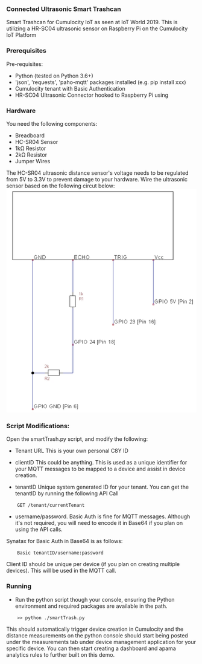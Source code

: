 ### Connected Ultrasonic Smart Trashcan
Smart Trashcan for Cumulocity IoT as seen at IoT World 2019. This is utilizing a HR-SC04 ultrasonic sensor on Raspberry Pi on the Cumulocity IoT Platform 

### Prerequisites

Pre-requisites:
- Python (tested on Python 3.6+)
- 'json', 'requests', 'paho-mqtt' packages installed (e.g. pip install xxx)
- Cumulocity tenant with Basic Authentication 
- HR-SC04 Ultrasonic Connector hooked to Raspberry Pi using 

### Hardware  
You need the following components:
- Breadboard
- HC-SR04 Sensor
- 1kΩ Resistor
- 2kΩ Resistor
- Jumper Wires

The HC-SR04 ultrasonic distance sensor's voltage needs to be regulated from 5V to 3.3V to prevent damage to your hardware. Wire the ultrasonic sensor based on the following circut below:
![trigger](./HR-SC04-wiring.png) 

### Script Modifications:
Open the smartTrash.py script, and modify the following:

- Tenant URL
This is your own personal C8Y ID

- clientID
This could be anything. This is used as a unique identifier for your MQTT messages to be mapped to a device and assist in device creation.

- tenantID
Unique system generated ID for your tenant. You can get the tenantID by running the following API Call

```
	GET /tenant/currentTenant
```

- username/password.
Basic Auth is fine for MQTT messages. Although it's not required, you will need to encode it in Base64 if you plan on using the API calls. 

Synatax for Basic Auth in Base64 is as follows:

```
	Basic tenantID/username:password
```


Client ID should be unique per device (if you plan on creating multiple devices). This will be used in the MQTT call.

### Running

- Run the python script though your console, ensuring the Python environment and required packages are available in the path.

```
	>> python ./smartTrash.py
```

This should automatically trigger device creation in Cumulocity and the distance measurements on the python console should start being posted under the measurements tab under device management application for your specific device. You can then start creating a dashboard and apama analytics rules to further built on this demo. 
